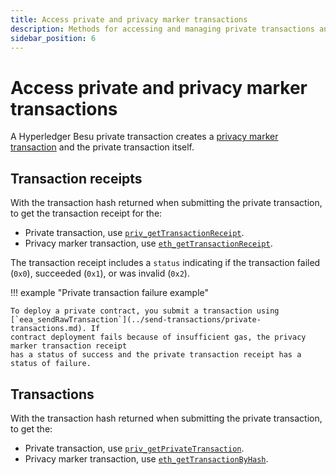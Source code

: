 ```yaml
---
title: Access private and privacy marker transactions
description: Methods for accessing and managing private transactions and privacy groups in Hyperledger Besu
sidebar_position: 6
---
```


# Access private and privacy marker transactions

A Hyperledger Besu private transaction creates a
[privacy marker transaction](../../concepts/privacy/private-transactions/processing.md) and
the private transaction itself.

## Transaction receipts

With the transaction hash returned when submitting the private transaction, to get the transaction
receipt for the:

* Private transaction, use
    [`priv_getTransactionReceipt`](../../reference/api/index.md#priv_gettransactionreceipt).
* Privacy marker transaction, use
    [`eth_getTransactionReceipt`](../../../public-networks/reference/api/index.md#eth_gettransactionreceipt).

The transaction receipt includes a `status` indicating if the transaction failed (`0x0`), succeeded (`0x1`), or
was invalid (`0x2`).

!!! example "Private transaction failure example"

    To deploy a private contract, you submit a transaction using
    [`eea_sendRawTransaction`](../send-transactions/private-transactions.md). If
    contract deployment fails because of insufficient gas, the privacy marker transaction receipt
    has a status of success and the private transaction receipt has a status of failure.

## Transactions

With the transaction hash returned when submitting the private transaction, to get the:

* Private transaction, use
    [`priv_getPrivateTransaction`](../../reference/api/index.md#priv_getprivatetransaction).
* Privacy marker transaction, use
    [`eth_getTransactionByHash`](../../../public-networks/reference/api/index.md#eth_gettransactionbyhash).
